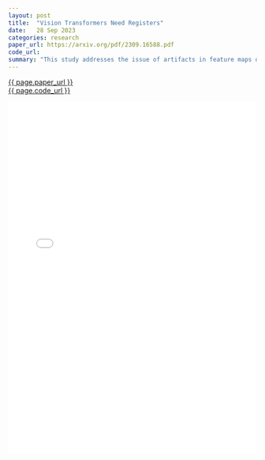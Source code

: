 ```yaml
---
layout: post
title:  "Vision Transformers Need Registers"
date:   28 Sep 2023
categories: research
paper_url: https://arxiv.org/pdf/2309.16588.pdf
code_url: 
summary: "This study addresses the issue of artifacts in feature maps of both supervised and self-supervised Vision Transformer (ViT) networks, identified as high-norm tokens appearing mainly in low-informative background areas during inference. These tokens, used for internal computations, lead to discrepancies in visual representations. We introduce a straightforward yet effective strategy, adding extra tokens to the input sequence of the Vision Transformer, which successfully eliminates these artifacts for both types of models. This approach not only resolves the artifact issue but also establishes new benchmarks for self-supervised visual models on dense visual prediction tasks. It facilitates object discovery with larger models and results in smoother feature and attention maps for downstream visual processing tasks"
---
```


<style>
.responsive-pdf-container {
    overflow: hidden;
    padding-top: 141.42%; /* 16:9 Aspect Ratio, adjust as needed */
    position: relative;
}

.responsive-pdf-container iframe {
    border: none;
    height: 100%;
    left: 0;
    position: absolute;
    top: 0;
    width: 100%;
}
</style>

<a href="{{ page.paper_url }}">{{ page.paper_url }}</a><br>
<a href="{{ page.code_url }}">{{ page.code_url }}</a>

<div class="responsive-pdf-container">
    <iframe src="{{ page.paper_url }}" style="border: none;"></iframe>
</div>